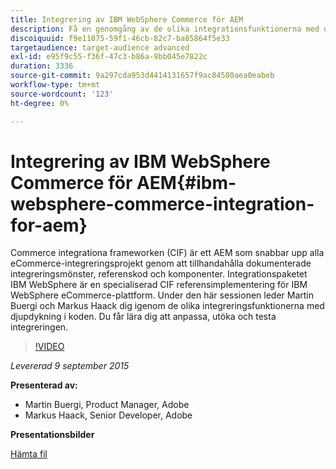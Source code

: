 ```yaml
---
title: Integrering av IBM WebSphere Commerce för AEM
description: Få en genomgång av de olika integrationsfunktionerna med djupdykning i koden. Lär dig hur du anpassar, utökar och testar integreringen.
discoiquuid: f9e11075-59f1-46cb-82c7-ba85864f5e33
targetaudience: target-audience advanced
exl-id: e95f9c55-f36f-47c3-b86a-9bb045e7822c
duration: 3336
source-git-commit: 9a297cda953d4414131657f9ac84580aea0eabeb
workflow-type: tm+mt
source-wordcount: '123'
ht-degree: 0%

---
```


# Integrering av IBM WebSphere Commerce för AEM{#ibm-websphere-commerce-integration-for-aem}

Commerce integrationa frameworken (CIF) är ett AEM som snabbar upp alla eCommerce-integreringsprojekt genom att tillhandahålla dokumenterade integreringsmönster, referenskod och komponenter. Integrationspaketet IBM WebSphere är en specialiserad CIF referensimplementering för IBM WebSphere eCommerce-plattform. Under den här sessionen leder Martin Buergi och Markus Haack dig igenom de olika integreringsfunktionerna med djupdykning i koden. Du får lära dig att anpassa, utöka och testa integreringen.

>[!VIDEO](https://video.tv.adobe.com/v/19375/?quality=9)

*Levererad 9 september 2015*

**Presenterad av:**

* Martin Buergi, Product Manager, Adobe
* Markus Haack, Senior Developer, Adobe

**Presentationsbilder**

[Hämta fil](assets/150909-aem-gems-ibm-websphere-commerce-integration.pdf)
<!--
[Get back to the Overview](https://helpx.adobe.com/experience-manager/kt/eseminars/gems/aem-index.html)
-->
